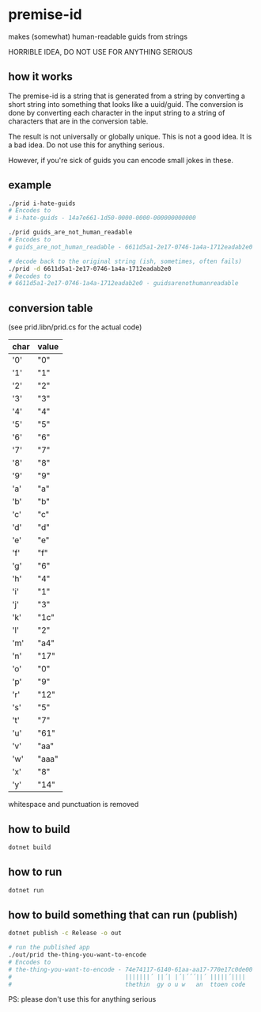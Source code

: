 # premise-id
makes (somewhat) human-readable guids from strings

HORRIBLE IDEA, DO NOT USE FOR ANYTHING SERIOUS

## how it works

The premise-id is a string that is generated from a string by converting a short string
into something that looks like a uuid/guid. The conversion is done by converting each
character in the input string to a string of characters that are in the conversion table.

The result is not universally or globally unique. This is not a good idea. It is a bad idea.
Do not use this for anything serious.

However, if you're sick of guids you can encode small jokes in these.

## example

```bash
./prid i-hate-guids
# Encodes to
# i-hate-guids - 14a7e661-1d50-0000-0000-000000000000

./prid guids_are_not_human_readable
# Encodes to
# guids_are_not_human_readable - 6611d5a1-2e17-0746-1a4a-1712eadab2e0

# decode back to the original string (ish, sometimes, often fails)
./prid -d 6611d5a1-2e17-0746-1a4a-1712eadab2e0
# Decodes to
# 6611d5a1-2e17-0746-1a4a-1712eadab2e0 - guidsarenothumanreadable
```

## conversion table

(see prid.libn/prid.cs for the actual code)

| char | value |
|------|-------|
| '0'  | "0"   |
| '1'  | "1"   |
| '2'  | "2"   |
| '3'  | "3"   |
| '4'  | "4"   |
| '5'  | "5"   |
| '6'  | "6"   |
| '7'  | "7"   |
| '8'  | "8"   |
| '9'  | "9"   |
| 'a'  | "a"   |
| 'b'  | "b"   |
| 'c'  | "c"   |
| 'd'  | "d"   |
| 'e'  | "e"   |
| 'f'  | "f"   |
| 'g'  | "6"   |
| 'h'  | "4"   |
| 'i'  | "1"   |
| 'j'  | "3"   |
| 'k'  | "1c"  |
| 'l'  | "2"   |
| 'm'  | "a4"  |
| 'n'  | "17"  |
| 'o'  | "0"   |
| 'p'  | "9"   |
| 'r'  | "12"  |
| 's'  | "5"   |
| 't'  | "7"   |
| 'u'  | "61"  |
| 'v'  | "aa"  |
| 'w'  | "aaa" |
| 'x'  | "8"   |
| 'y'  | "14"  |

whitespace and punctuation is removed

## how to build

```bash
dotnet build
```

## how to run

```bash
dotnet run
```

## how to build something that can run (publish)

```bash
dotnet publish -c Release -o out

# run the published app
./out/prid the-thing-you-want-to-encode
# Encodes to
# the-thing-you-want-to-encode - 74e74117-6140-61aa-aa17-770e17c0de00
#                                |||||||´ ||´| |´|´´´||´ |||||´||||
#                                thethin  gy o u w   an  ttoen code
```

PS: please don't use this for anything serious